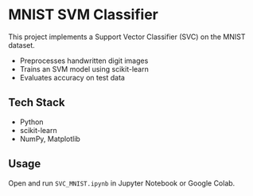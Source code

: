 # MNIST SVM Classifier  
This project implements a Support Vector Classifier (SVC) on the MNIST dataset.  
- Preprocesses handwritten digit images  
- Trains an SVM model using scikit-learn  
- Evaluates accuracy on test data  

## Tech Stack  
- Python  
- scikit-learn  
- NumPy, Matplotlib  

## Usage  
Open and run `SVC_MNIST.ipynb` in Jupyter Notebook or Google Colab.  
